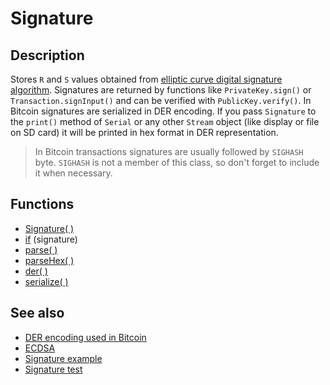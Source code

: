 # Signature

## Description

Stores `R` and `S` values obtained from [elliptic curve digital signature algorithm](https://en.wikipedia.org/wiki/Elliptic_Curve_Digital_Signature_Algorithm). Signatures are returned by functions like `PrivateKey.sign()` or `Transaction.signInput()` and can be verified with `PublicKey.verify()`. In Bitcoin signatures are serialized in DER encoding. If you pass `Signature` to the `print()` method of `Serial` or any other `Stream` object (like display or file on SD card) it will be printed in hex format in DER representation.

> In Bitcoin transactions signatures are usually followed by `SIGHASH` byte. `SIGHASH` is not a member of this class, so don't forget to include it when necessary.

## Functions

- [Signature( )](Signature.md)
- [if](if.md) (signature)
- [parse( )](parse.md)
- [parseHex( )](parseHex.md)
- [der( )](der.md)
- [serialize( )](serialize.md)

## See also

- [DER encoding used in Bitcoin](https://github.com/bitcoin/bips/blob/master/bip-0066.mediawiki)
- [ECDSA](https://en.wikipedia.org/wiki/Elliptic_Curve_Digital_Signature_Algorithm)
- [Signature example](../../examples/03.Signature/03.Signature.ino)
- [Signature test](../../tests/SignatureTest/SignatureTest.ino)
